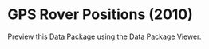 # GPS Rover Positions (2010)

Preview this [Data Package](http://specs.frictionlessdata.io/data-packages/) using the [Data Package Viewer](http://data.okfn.org/tools/view?url=https://raw.githubusercontent.com/ezwelty/cg-data/master/gps-rovers-2010).
